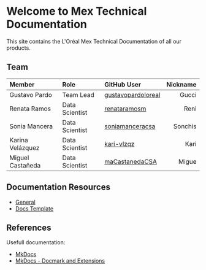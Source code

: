 # Welcome to Mex Technical Documentation

This site contains the L'Oréal Mex Technical Documentation of all our products.

## Team

|Member|Role|GitHub User|Nickname|
|:---|:--|:---|--:|
|Gustavo Pardo|Team Lead|[gustavopardoloreal](https://github.com/gustavopardoloreal)|Gucci|
|Renata Ramos|Data Scientist|[renataramosm](https://github.com/renataramosm)|Reni|
|Sonia Mancera|Data Scientist|[soniamanceracsa](https://github.com/soniamanceracsa)|Sonchis|
|Karina Velázquez|Data Scientist|[kari-vlzqz](https://github.com/kari-vlzqz)|Kari|
|Miguel Castañeda|Data Scientist|[maCastanedaCSA](https://github.com/maCastanedaCSA)|Migue|

## Documentation Resources

* [General](general/coding-standards.md)
* [Docs Template](docs-template/intro.md)

## References

Usefull documentation:

* [MkDocs](https://www.mkdocs.org/)
* [MkDocs - Docmark and Extensions](https://yakworks.github.io/docmark/)